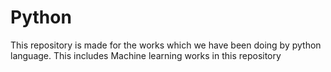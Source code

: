# Python
This repository is made for the works which we have been doing by python language. This includes Machine learning works in this repository
